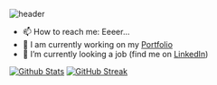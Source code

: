 ![header](https://capsule-render.vercel.app/api?type=slice&color=auto&height=200&section=header&text=😋&animation=fadeIn&fontAlign=80&fontAlignY=35)

- 📫 How to reach me: Eeeer...
- 🔭 I am currently working on my [Portfolio](https://github.com/SvLowman/portfolio-website)
- 🌱 I’m currently looking a job (find me on [LinkedIn](https://www.linkedin.com/in/sven-lohmann-90a268205/))

[![Github Stats](https://github-readme-stats.vercel.app/api?username=SvLowman&show_icons=true&hide=stars)](https://github.com/anuraghazra/github-readme-stats)
[![GitHub Streak](https://github-readme-streak-stats.herokuapp.com/?user=SvLowman&theme=default)](https://github.com/DenverCoder1/github-readme-streak-stats)
